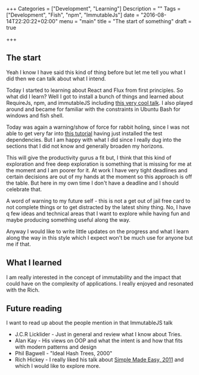 +++
Categories = ["Development", "Learning"]
Description = ""
Tags = ["Development", "Fish", "npm", "ImmutableJs"]
date = "2016-08-14T22:20:22+02:00"
menu = "main"
title = "The start of something"
draft = true

+++

The start
---------

Yeah I know I have said this kind of thing before but let me tell you what I did then we can talk about what I intend.

Today I started to learning about React and Flux from first principles. So what did I learn? Well I got to install a bunch of things and learned about RequireJs, npm, and immutableJS including [this very cool talk](https://www.youtube.com/watch?v=I7IdS-PbEgI). I also played around and became for familiar with the constraints in Ubuntu Bash for windows and fish shell.

Today was again a warning/show of force for rabbit holing, since I was not able to get very far into [this tutorial](http://teropa.info/blog/2015/09/10/full-stack-redux-tutorial.html) having just installed the test dependencies. But I am happy with what I did since I really dug into the sections that I did not know and generally broaden my horizons.

This will give the productivity gurus a fit but, I think that this kind of exploration and free deep exploration is something that is missing for me at the moment and I am poorer for it. At work I have very tight deadlines and certain decisions are out of my hands at the moment so this approach is off the table. But here in my own time I don't have a deadline and I should celebrate that.

A word of warning to my future self - this is not a get out of jail free card to not complete things or to get distracted by the latest shiny thing. No, I have q few ideas and technical areas that I want to explore while having fun and maybe producing something useful along the way.

Anyway I would like to write little updates on the progress and what I learn along the way in this style which I expect won't be much use for anyone but me if that.

What I learned
--------------

I am really interested in the concept of immutability and the impact that could have on the complexity of applications. I really enjoyed and resonated with the Rich.

Future reading
--------------
I want to read up about the people mention in that ImmutableJS talk
* J.C.R Licklider - Just in general and review what I know about Tries.
* Alan Kay - His views on OOP and what the intent is and how that fits with modern patterns and design
* Phil Bagwell - "Ideal Hash Trees, 2000"
* Rich Hickey - I really liked his talk about [Simple Made Easy, 2011](https://www.youtube.com/watch?v=rI8tNMsozo0) and which I would like to explore more.

